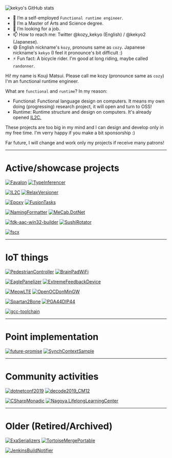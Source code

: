 ![kekyo's GitHub stats](https://github-readme-stats.vercel.app/api?username=kekyo&show_icons=true&theme=default)

- 🔭 I’m a self-employed `Functional runtime engineer`.
- 🌱 I’m a Master of Arts and Science degree.
- 👯 I’m looking for a job.
- 📫 How to reach me: Twitter @kozy_kekyo (English) / @kekyo2 (Japanese).
- 😄 English nickname's `kozy`, pronouns same as `cozy`. Japanese nickname's `kekyo` (I feel it pronounce's bit difficult :)
- ⚡ Fun fact: A bicycle rider. I'm good at long riding, maybe called `randonner`.

Hi! my name is Kouji Matsui. Please call me kozy (pronounce same as `cozy`)
I'm an functional runtime engineer.

What are `functional` and `runtime`? In my reason:

* Functional: Functional language design on computers. It means my own doing (progressing) research project, it will open and turn to OSS!
* Runtime: Runtime structure and design on computers. It's already opened [IL2C.](https://github.com/kekyo/IL2C)

These projects are too big in my mind and I can design and develop only in my free time.
I'm verry happy if you make a bit sponsorship :)

Far future, I will change and work only my projects if receive many patrons!

----

# Active/showcase projects

[![Favalon](https://github-readme-stats.vercel.app/api/pin/?username=kekyo&repo=Favalon)](https://github.com/kekyo/Favalon)
[![TypeInferencer](https://github-readme-stats.vercel.app/api/pin/?username=kekyo&repo=TypeInferencer)](https://github.com/kekyo/TypeInferencer)

[![IL2C](https://github-readme-stats.vercel.app/api/pin/?username=kekyo&repo=IL2C)](https://github.com/kekyo/IL2C)
[![RelaxVersioner](https://github-readme-stats.vercel.app/api/pin/?username=kekyo&repo=CenterCLR.RelaxVersioner)](https://github.com/kekyo/CenterCLR.RelaxVersioner)

[![Epoxy](https://github-readme-stats.vercel.app/api/pin/?username=kekyo&repo=Epoxy)](https://github.com/kekyo/Epoxy)
[![FusionTasks](https://github-readme-stats.vercel.app/api/pin/?username=kekyo&repo=FSharp.Control.FusionTasks)](https://github.com/kekyo/FSharp.Control.FusionTasks)

[![NamingFormatter](https://github-readme-stats.vercel.app/api/pin/?username=kekyo&repo=CenterCLR.NamingFormatter)](https://github.com/kekyo/CenterCLR.NamingFormatter)
[![MeCab.DotNet](https://github-readme-stats.vercel.app/api/pin/?username=kekyo&repo=MeCab.DotNet)](https://github.com/kekyo/MeCab.DotNet)

[![fdk-aac-win32-builder](https://github-readme-stats.vercel.app/api/pin/?username=kekyo&repo=fdk-aac-win32-builder)](https://github.com/kekyo/fdk-aac-win32-builder)
[![SushiRotator](https://github-readme-stats.vercel.app/api/pin/?username=kekyo&repo=CenterCLR.SushiRotator)](https://github.com/kekyo/CenterCLR.SushiRotator)

[![fscx](https://github-readme-stats.vercel.app/api/pin/?username=fscx-projects&repo=fscx)](https://github.com/fscx-projects/fscx)

----

# IoT things

[![PedestrianController](https://github-readme-stats.vercel.app/api/pin/?username=kekyo&repo=PedestrianController)](https://github.com/kekyo/PedestrianController)
[![BrainPadWiFi](https://github-readme-stats.vercel.app/api/pin/?username=kekyo&repo=BrainPadWiFi)](https://github.com/kekyo/BrainPadWiFi)

[![EaglePanelizer](https://github-readme-stats.vercel.app/api/pin/?username=kekyo&repo=EaglePanelizer)](https://github.com/kekyo/EaglePanelizer)
[![ExtremeFeedbackDevice](https://github-readme-stats.vercel.app/api/pin/?username=kekyo&repo=ExtremeFeedbackDevice)](https://github.com/kekyo/ExtremeFeedbackDevice)

[![MeowLTE](https://github-readme-stats.vercel.app/api/pin/?username=kekyo&repo=MeowLTE)](https://github.com/kekyo/MeowLTE)
[![OpenOCDonMinGW](https://github-readme-stats.vercel.app/api/pin/?username=kekyo&repo=OpenOCDonMinGW)](https://github.com/kekyo/OpenOCDonMinGW)

[![Spartan2Bone](https://github-readme-stats.vercel.app/api/pin/?username=kekyo&repo=Spartan2Bone)](https://github.com/kekyo/Spartan2Bone)
[![PGA44DIP44](https://github-readme-stats.vercel.app/api/pin/?username=kekyo&repo=PGA44DIP44)](https://github.com/kekyo/PGA44DIP44)

[![gcc-toolchain](https://github-readme-stats.vercel.app/api/pin/?username=kekyo&repo=gcc-toolchain)](https://github.com/kekyo/gcc-toolchain)

----

# Point implementation

[![future-promise](https://github-readme-stats.vercel.app/api/pin/?username=kekyo&repo=future-promise)](https://github.com/kekyo/future-promise)
[![SynchContextSample](https://github-readme-stats.vercel.app/api/pin/?username=kekyo&repo=SynchContextSample)](https://github.com/kekyo/SynchContextSample)

----

# Community activities

[![dotnetconf2019](https://github-readme-stats.vercel.app/api/pin/?username=kekyo&repo=dotnetconf2019)](https://github.com/kekyo/dotnetconf2019)
[![decode2019_CM12](https://github-readme-stats.vercel.app/api/pin/?username=kekyo&repo=decode2019_CM12)](https://github.com/kekyo/decode2019_CM12)

[![CSharpMonadic](https://github-readme-stats.vercel.app/api/pin/?username=kekyo&repo=CSharpMonadic)](https://github.com/kekyo/CSharpMonadic)
[![Nagoya.LifelongLearningCenter](https://github-readme-stats.vercel.app/api/pin/?username=kekyo&repo=Nagoya.LifelongLearningCenter)](https://github.com/kekyo/Nagoya.LifelongLearningCenter)

----

# Older (Retired/Archived)

[![ExaSerializers](https://github-readme-stats.vercel.app/api/pin/?username=kekyo&repo=CenterCLR.ExaSerializers)](https://github.com/kekyo/CenterCLR.ExaSerializers)
[![TortoiseMergePortable](https://github-readme-stats.vercel.app/api/pin/?username=kekyo&repo=TortoiseMergePortable)](https://github.com/kekyo/TortoiseMergePortable)

[![JenkinsBuildNotifier](https://github-readme-stats.vercel.app/api/pin/?username=kekyo&repo=JenkinsBuildNotifier)](https://github.com/kekyo/JenkinsBuildNotifier)
